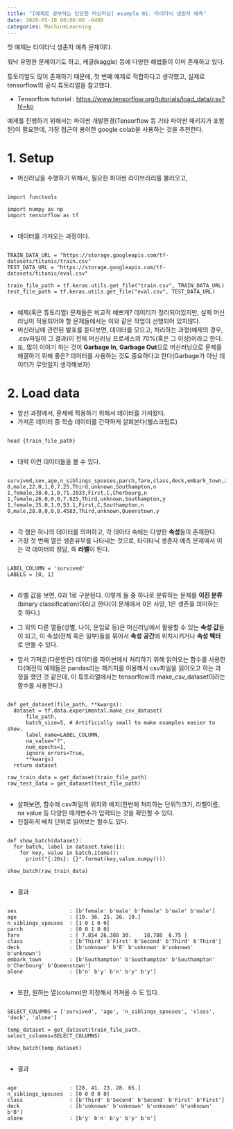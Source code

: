 ```yaml
---
title: "[예제로 공부하는 단단한 머신러닝] example 01. 타이타닉 생존자 예측"
date: 2020-05-18 00:00:00 -0400
categories: MachineLearning
---
```


첫 예제는 타이타닉 생존자 예측 문제이다.

워낙 유명한 문제이기도 하고, 케글(kaggle) 등에 다양한 해법들이 이미 존재하고 있다.

튜토리얼도 많이 존재하기 때문에, 첫 번째 예제로 적합하다고 생각했고, 실제로 tensorflow의 공식 튜토리얼을 참고했다.

- Tensorflow tutorial : https://www.tensorflow.org/tutorials/load_data/csv?hl=ko

예제를 진행하기 위해서는 파이썬 개발환경(Tensorflow 등 기타 파이썬 패키지가 포함된)이 필요한데, 가장 접근이 용이한 google colab을 사용하는 것을 추천한다.

# 1. Setup
- 머신러닝을 수행하기 위해서, 필요한 파이썬 라이브러리를 불러오고,
<pre>
<code class="python">
import functools

import numpy as np
import tensorflow as tf
</code>
</pre>
- 데이터를 가져오는 과정이다.
<pre>
<code class="python">
TRAIN_DATA_URL = "https://storage.googleapis.com/tf-datasets/titanic/train.csv"
TEST_DATA_URL = "https://storage.googleapis.com/tf-datasets/titanic/eval.csv"

train_file_path = tf.keras.utils.get_file("train.csv", TRAIN_DATA_URL)
test_file_path = tf.keras.utils.get_file("eval.csv", TEST_DATA_URL)
</code>
</pre>
- 예제(혹은 튜토리얼) 문제들은 비교적 예쁘게? 데이터가 정리되어있지만, 실제 머신러닝이 적용되어야 할 문제들에서는 이와 같은 작업이 선행되어 있지않다.
- 머신러닝에 관련된 발표를 듣다보면, 데이터를 모으고, 처리하는 과정(예제의 경우, .csv파일이 그 결과)이 전체 머신러닝 프로세스의 70%(혹은 그 이상)이라고 한다.
- 또, 많이 이야기 하는 것이 **Garbage In, Garbage Out**으로 머신러닝으로 문제를 해결하기 위해 좋은? 데이터를 사용하는 것도 중요하다고 한다(Garbage가 아닌 데이터가 무엇일지 생각해보자)

# 2. Load data
- 앞선 과정에서, 문제에 적용하기 위해서 데이터를 가져왔다.
- 가져온 데이터 중 학습 데이터를 간략하게 살펴본다(쉘스크립트)
<pre>
<code class="shell">
head {train_file_path}
</code>
</pre>
- 대략 이런 데이터들을 볼 수 있다.
<pre>
<code>
survived,sex,age,n_siblings_spouses,parch,fare,class,deck,embark_town,alone
0,male,22.0,1,0,7.25,Third,unknown,Southampton,n
1,female,38.0,1,0,71.2833,First,C,Cherbourg,n
1,female,26.0,0,0,7.925,Third,unknown,Southampton,y
1,female,35.0,1,0,53.1,First,C,Southampton,n
0,male,28.0,0,0,8.4583,Third,unknown,Queenstown,y
</code>
</pre>
- 각 행은 하나의 데이터를 의미하고, 각 데이터 속에는 다양한 **속성**들이 존재한다.
- 가장 첫 번째 열은 생존유무를 나타내는 것으로, 타이타닉 생존자 예측 문제에서 이는 각 데이터의 정답, 즉 **라벨**이 된다.
<pre>
<code class="python">
LABEL_COLUMN = 'survived'
LABELS = [0, 1]
</code>
</pre>
- 라벨 값을 보면, 0과 1로 구분된다. 이렇게 둘 중 하나로 분류하는 문제를 **이진 분류**(binary classification)이라고 한다(이 문제에서 0은 사망, 1은 생존을 의미하는 듯 하다.)
- 그 외의 다른 열들(성별, 나이, 운임료 등)은 머신러닝에서 활용할 수 있는 **속성 값**들이 되고, 이 속성(전체 혹은 일부)들을 묶어서 **속성 공간**에 위치시키거나 **속성 벡터**로 만들 수 있다.

- 앞서 가져온(다운받은) 데이터를 파이썬에서 처리하기 위해 읽어오는 함수를 사용한다(예전의 예제들은 pandas라는 패키지를 이용해서 csv파일을 읽어오고 하는 과정을 했던 것 같은데, 이 튜토리얼에서는 tensorflow의 make_csv_dataset이라는 함수를 사용한다.)
<pre>
<code class="python">
def get_dataset(file_path, **kwargs):
  dataset = tf.data.experimental.make_csv_dataset(
      file_path,
      batch_size=5, # Artificially small to make examples easier to show.
      label_name=LABEL_COLUMN,
      na_value="?",
      num_epochs=1,
      ignore_errors=True, 
      **kwargs)
  return dataset

raw_train_data = get_dataset(train_file_path)
raw_test_data = get_dataset(test_file_path)
</code>
</pre>
- 살펴보면, 함수에 csv파일의 위치와 배치(한번에 처리하는 단위?)크기, 라벨이름, na value 등 다양한 매개변수가 입력되는 것을 확인할 수 있다.
- 친절하게 배치 단위로 읽어보는 함수도 있다.
<pre>
<code class="python">
def show_batch(dataset):
  for batch, label in dataset.take(1):
    for key, value in batch.items():
      print("{:20s}: {}".format(key,value.numpy()))

show_batch(raw_train_data)
</code>
</pre>
- 결과
<pre>
<code>
sex                 : [b'female' b'male' b'female' b'male' b'male']
age                 : [19. 36. 25. 26. 19.]
n_siblings_spouses  : [1 0 1 0 0]
parch               : [0 0 1 0 0]
fare                : [ 7.854 26.388 30.    18.788  6.75 ]
class               : [b'Third' b'First' b'Second' b'Third' b'Third']
deck                : [b'unknown' b'E' b'unknown' b'unknown' b'unknown']
embark_town         : [b'Southampton' b'Southampton' b'Southampton' b'Cherbourg' b'Queenstown']
alone               : [b'n' b'y' b'n' b'y' b'y']
</code>
</pre>
- 또한, 원하는 열(column)만 지정해서 가져올 수 도 있다.
<pre>
<code class="python">
SELECT_COLUMNS = ['survived', 'age', 'n_siblings_spouses', 'class', 'deck', 'alone']

temp_dataset = get_dataset(train_file_path, select_columns=SELECT_COLUMNS)

show_batch(temp_dataset)
</code>
</pre>
- 결과
<pre>
<code >
age                 : [28. 41. 23. 28. 65.]
n_siblings_spouses  : [0 0 0 0 0]
class               : [b'Third' b'Second' b'Second' b'First' b'First']
deck                : [b'unknown' b'unknown' b'unknown' b'unknown' b'B']
alone               : [b'y' b'n' b'y' b'y' b'n']
</code>
</pre>